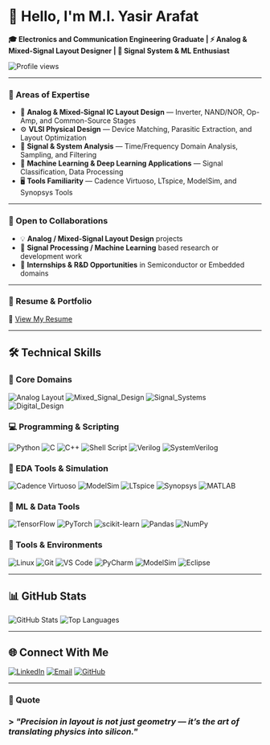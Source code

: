 # 👋 Hello, I'm M.I. Yasir Arafat

**🎓 Electronics and Communication Engineering Graduate | ⚡ Analog & Mixed-Signal Layout Designer | 🧠 Signal System & ML Enthusiast**

![Profile views](https://komarev.com/ghpvc/?username=yasirarafat&color=blueviolet)

---

### 🌟 Areas of Expertise
- 🧩 **Analog & Mixed-Signal IC Layout Design** — Inverter, NAND/NOR, Op-Amp, and Common-Source Stages  
- ⚙️ **VLSI Physical Design** — Device Matching, Parasitic Extraction, and Layout Optimization  
- 📡 **Signal & System Analysis** — Time/Frequency Domain Analysis, Sampling, and Filtering  
- 🧠 **Machine Learning & Deep Learning Applications** — Signal Classification, Data Processing  
- 🖥️ **Tools Familiarity** — Cadence Virtuoso, LTspice, ModelSim, and Synopsys Tools  

---

### 🤝 Open to Collaborations
- 💡 **Analog / Mixed-Signal Layout Design** projects  
- 🔬 **Signal Processing / Machine Learning** based research or development work  
- 🧭 **Internships & R&D Opportunities** in Semiconductor or Embedded domains  

---

### 📄 Resume & Portfolio
📌 [View My Resume](https://docs.google.com/document/d/your_document_id/edit?usp=sharing)

---

## 🛠️ Technical Skills

### 🧠 Core Domains
![Analog Layout](https://img.shields.io/badge/Analog_Layout-8A2BE2?style=for-the-badge)
![Mixed_Signal_Design](https://img.shields.io/badge/Mixed_Signal_Design-1E90FF?style=for-the-badge)
![Signal_Systems](https://img.shields.io/badge/Signal_Systems-228B22?style=for-the-badge)
![Digital_Design](https://img.shields.io/badge/Digital_Design-FF4500?style=for-the-badge)

### 💻 Programming & Scripting
![Python](https://img.shields.io/badge/Python-3776AB?style=for-the-badge&logo=python&logoColor=white)
![C](https://img.shields.io/badge/C-A8B9CC?style=for-the-badge&logo=c&logoColor=white)
![C++](https://img.shields.io/badge/C++-00599C?style=for-the-badge&logo=cpp&logoColor=white)
![Shell Script](https://img.shields.io/badge/Shell_Script-121011?style=for-the-badge&logo=gnu-bash&logoColor=white)
![Verilog](https://img.shields.io/badge/Verilog-FFA500?style=for-the-badge)
![SystemVerilog](https://img.shields.io/badge/SystemVerilog-FF6347?style=for-the-badge)

### 🔧 EDA Tools & Simulation
![Cadence Virtuoso](https://img.shields.io/badge/Cadence_Virtuoso-FF1493?style=for-the-badge)
![ModelSim](https://img.shields.io/badge/ModelSim-1E90FF?style=for-the-badge)
![LTspice](https://img.shields.io/badge/LTspice-DC143C?style=for-the-badge)
![Synopsys](https://img.shields.io/badge/Synopsys-6A5ACD?style=for-the-badge)
![MATLAB](https://img.shields.io/badge/MATLAB-FF8C00?style=for-the-badge&logo=mathworks&logoColor=white)

### 🧮 ML & Data Tools
![TensorFlow](https://img.shields.io/badge/TensorFlow-FF6F00?style=for-the-badge&logo=tensorflow&logoColor=white)
![PyTorch](https://img.shields.io/badge/PyTorch-EE4C2C?style=for-the-badge&logo=pytorch&logoColor=white)
![scikit-learn](https://img.shields.io/badge/scikit--learn-F7931E?style=for-the-badge&logo=scikit-learn&logoColor=white)
![Pandas](https://img.shields.io/badge/Pandas-150458?style=for-the-badge&logo=pandas&logoColor=white)
![NumPy](https://img.shields.io/badge/NumPy-013243?style=for-the-badge&logo=numpy&logoColor=white)

### 🧰 Tools & Environments
![Linux](https://img.shields.io/badge/Linux-FCC624?style=for-the-badge&logo=linux&logoColor=black)
![Git](https://img.shields.io/badge/Git-F05032?style=for-the-badge&logo=git&logoColor=white)
![VS Code](https://img.shields.io/badge/VS_Code-0078d7?style=for-the-badge&logo=visual-studio-code&logoColor=white)
![PyCharm](https://img.shields.io/badge/PyCharm-000000?style=for-the-badge&logo=pycharm&logoColor=white)
![ModelSim](https://img.shields.io/badge/ModelSim-4682B4?style=for-the-badge)
![Eclipse](https://img.shields.io/badge/Eclipse-2C2255?style=for-the-badge&logo=eclipse&logoColor=white)

---

## 📊 GitHub Stats
![GitHub Stats](https://github-readme-stats.vercel.app/api?username=yasirarafat&count_private=true&show_icons=true&theme=tokyonight)
![Top Languages](https://github-readme-stats.vercel.app/api/top-langs/?username=yasirarafat&layout=compact&theme=tokyonight&langs_count=8)

---

## 🌐 Connect With Me

[![LinkedIn](https://img.shields.io/badge/-LinkedIn-0A66C2?style=for-the-badge&logo=linkedin&logoColor=white)](https://www.linkedin.com/in/your-link/)
[![Email](https://img.shields.io/badge/-Email-D14836?style=for-the-badge&logo=gmail&logoColor=white)](mailto:your.email@example.com)
[![GitHub](https://img.shields.io/badge/-GitHub-181717?style=for-the-badge&logo=github&logoColor=white)](https://github.com/yasirarafat)

---

### 💬 Quote
### > _"Precision in layout is not just geometry — it’s the art of translating physics into silicon."_
